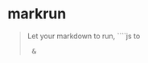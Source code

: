# markrun

> Let your markdown to run, ````js to <pre> & <script>

[![Build Status](https://api.travis-ci.org/markrun/markrun.svg)](https://travis-ci.org/markrun/markrun)
[![NPM version](https://img.shields.io/npm/v/markrun.svg?style=flat)](https://npmjs.org/package/markrun)
[![NPM downloads](http://img.shields.io/npm/dm/markrun.svg?style=flat)](https://npmjs.org/package/markrun)

## 📦 Install

```shell
npm i markrun -D
```

## 📄 Usage

`markrun(md [,options])`

```js
var markrun = require('markrun')
var content = markrun(
    markrun.string(function () {
/*!
````js
document.title = new Date().getTime()
````
*/
    })
)
var fs = require('fs')
var path = require('path')
fs.writeFileSync(path.join(__dirname, 'demo.html'))
```

> You can use ES6 [template strings](https://developer.mozilla.org/en-US/docs/Web/JavaScript/Reference/Template_literals) replace markrun.string

## options

### template

```js
markrun(content, {
    template: markrun.string(function () {
/*!
<!DOCTYPE html>
<html lang="en">
<head>
    <meta charset="UTF-8">
    <meta name="viewport" content="width=device-width, initial-scale=1.0">
    <meta http-equiv="X-UA-Compatible" content="ie=edge">
    <title><%= title %></title>
</head>
<body>
<%= content %>
</body>
</html>
*/
    })
})
```

### compile

```shell
npm i babel babel-preset-es2015 babel-preset-react -D
```

```js
var babel = require('babel')
var content = markrun.string(function () {
/*!
<!-- {some: 'abc'} -->
````js
ReactDOM.render(
    (<div>markrun</div>),
    document.getElementById('demo')
)
````
*/
})
markrun(content, {
    compile: {
        'js': function (source, data) {
            /*!
            source:
                ReactDOM.render(
                    (<div>markrun</div>),
                    document.getElementById('demo')
                )
            data: {some: 'abc'}
            */
            var code = babel.transform(source, {
                presets: [
                     require('babel-preset-es2015'),
                     require('babel-preset-react')
                ]
            }).code
            return {
                lang: 'js',
                code: code
            }
        }
    }
})
```
compile[lang] Should be returned

```js
{
    lang: 'css',
    code: 'body{font-size:12px;}'
}
{
    lang: 'js',
    code: 'console.log(1)'
}
{
    lang: 'html',
    code: '<div>hello</div>'
}
```

## 🔨 development

```shell
npm run test
```
